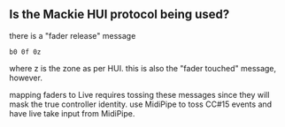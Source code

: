 ## Is the Mackie HUI protocol being used?

there is a "fader release" message

    b0 0f 0z

where z is the zone as per HUI.
this is also the "fader touched" message, however.

mapping faders to Live requires tossing these messages since
they will mask the true controller identity.  use MidiPipe to 
toss CC#15 events and have live take input from MidiPipe.
